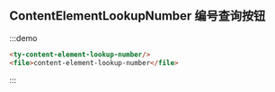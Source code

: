 ## ContentElementLookupNumber 编号查询按钮
:::demo
```html
<ty-content-element-lookup-number/>
<file>content-element-lookup-number</file>
```
:::
